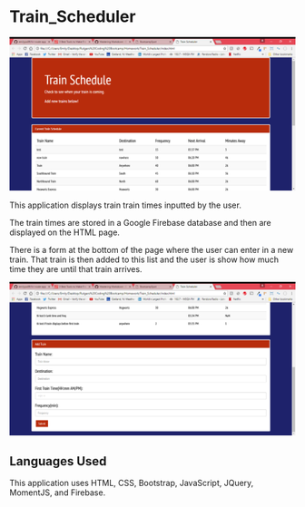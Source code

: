 # Train_Scheduler

![trains](./assets/img/TrainSchedule.png)

This application displays train train times inputted by the user. 

The train times are stored in a Google Firebase database and then are displayed on the HTML page. 

There is a form at the bottom of the page where the user can enter in a new train. That train is then added to this list and the user is show how much time they are until that train arrives. 

![trains](./assets/img/TrainForm.png)


## Languages Used

This application uses HTML, CSS, Bootstrap, JavaScript, JQuery, MomentJS, and Firebase.

